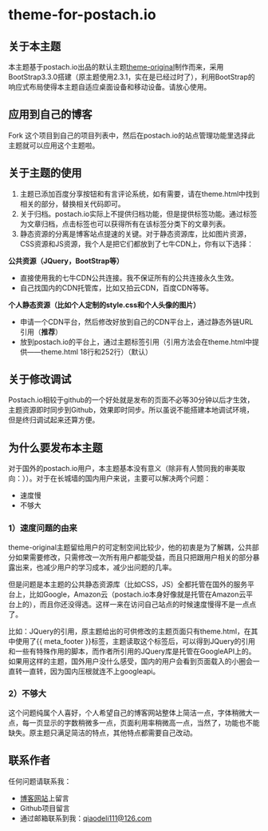 theme-for-postach.io
==============

## 关于本主题

本主题基于postach.io出品的默认主题[theme-original](https://github.com/postachio/theme-original.git)制作而来，采用BootStrap3.3.0搭建（原主题使用2.3.1，实在是已经过时了），利用BootStrap的响应式布局使得本主题自适应桌面设备和移动设备。请放心使用。

## 应用到自己的博客

Fork 这个项目到自己的项目列表中，然后在postach.io的站点管理功能里选择此主题就可以应用这个主题啦。

## 关于主题的使用

1. 主题已添加百度分享按钮和有言评论系统，如有需要，请在theme.html中找到相关的部分，替换相关代码即可。
2. 关于归档。postach.io实际上不提供归档功能，但是提供标签功能。通过标签为文章归档，点击标签也可以获得所有在该标签分类下的文章列表。
3. 静态资源的分离是博客站点提速的关键。对于静态资源库，比如图片资源，CSS资源和JS资源，我个人是把它们都放到了七牛CDN上，你有以下选择：

**公共资源（JQuery，BootStrap等）**

- 直接使用我的七牛CDN公共连接。我不保证所有的公共连接永久生效。
- 自己找国内的CDN托管库，比如又拍云CDN，百度CDN等等。

**个人静态资源（比如个人定制的style.css和个人头像的图片）**

- 申请一个CDN平台，然后修改好放到自己的CDN平台上，通过静态外链URL引用（**推荐**）
- 放到postach.io的平台上，通过主题标签引用（引用方法会在theme.html中提供——theme.html 18行和252行）（默认）


## 关于修改调试

Postach.io相较于github的一个好处就是发布的页面不必等30分钟以后才生效，主题资源即时同步到Github，效果即时同步。所以虽说不能搭建本地调试环境，但是终归调试起来还算方便。

## 为什么要发布本主题

对于国外的postach.io用户，本主题基本没有意义（除非有人赞同我的审美取向：））。对于在长城墙的国内用户来说，主要可以解决两个问题：

- 速度慢
- 不够大


### 1）速度问题的由来
theme-original主题留给用户的可定制空间比较少，他的初衷是为了解耦，公共部分如果需要修改，只需修改一次所有用户都能受益，而且只把跟用户相关的部分暴露出来，也减少用户的学习成本，减少出问题的几率。

但是问题是本主题的公共静态资源库（比如CSS，JS）全都托管在国外的服务平台上，比如Google，Amazon云（postach.io本身好像就是托管在Amazon云平台上的），而且你还没得选。这样一来在访问自己站点的时候速度慢得不是一点点了。

比如：JQuery的引用，原主题给出的可供修改的主题页面只有theme.html，在其中使用了{{ meta_footer }}标签，主题读取这个标签后，可以得到JQuery的引用和一些有特殊作用的脚本，而作者所引用的JQuery库是托管在GoogleAPI上的。如果用这样的主题，国外用户没什么感受，国内的用户会看到页面载入的小圈会一直转一直转，因为国内压根就连不上googleapi。

### 2）不够大
这个问题纯属个人喜好，个人希望自己的博客网站整体上简洁一点，字体稍微大一点，每一页显示的字数稍微多一点，页面利用率稍微高一点，当然了，功能也不能缺失。原主题只满足简洁的特点，其他特点都需要自己改动。


## 联系作者
任何问题请联系我：

- [博客网站](http://dellyqiao.com)上留言
- Github项目留言
- 通过邮箱联系到我：qiaodeli111@126.com